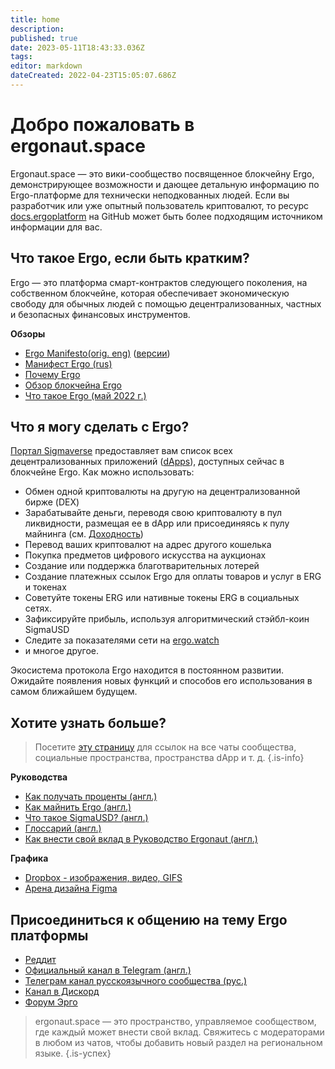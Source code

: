 ```yaml
---
title: home
description: 
published: true
date: 2023-05-11T18:43:33.036Z
tags: 
editor: markdown
dateCreated: 2022-04-23T15:05:07.686Z
---
```


# Добро пожаловать в ergonaut.space
Ergonaut.space — это вики-сообщество посвященное блокчейну Ergo, демонстрирующее возможности и дающее детальную информацию по Ergo-платформе для технически неподкованных людей. Если вы разработчик или уже опытный пользователь криптовалют, то ресурс [docs.ergoplatform](http://docs.ergoplatform.org/) на GitHub может быть более подходящим источником информации для вас.

## Что такое Ergo, если быть кратким?

Ergo — это платформа смарт-контрактов следующего поколения, на собственном блокчейне, которая обеспечивает экономическую свободу для обычных людей с помощью децентрализованных, частных и безопасных финансовых инструментов.

**Обзоры**

- [Ergo Manifesto(orig. eng)](https://ergoplatform.org/en/blog/2021-04-26-the-ergo-manifesto/) ([версии](Ergo/manifesto))
- [Манифест Ergo (rus)](https://ergonaut.space/ru/Ergo/manifesto)
- [Почему Ergo](https://cafebedouin.org/2021/12/09/why-ergo/)
- [Обзор блокчейна Ergo](Ergo/Обзор)
- [Что такое Ergo (май 2022 г.)](https://www.youtube.com/watch?v=LyyD-clUvyI&t=941s)


## Что я могу сделать с Ergo?
[Портал Sigmaverse](https://sigmaverse.io/) предоставляет вам список всех децентрализованных приложений ([dApps](https://ergonaut.space/en/Glossary/dApps)), доступных сейчас в блокчейне Ergo. Как можно использовать:

- Обмен одной криптовалюты на другую на децентрализованной бирже (DEX)
- Зарабатывайте деньги, переводя свою криптовалюту в пул ликвидности, размещая ее в dApp или присоединяясь к пулу майнинга (см. [Доходность](/en/Guides/yield))
- Перевод ваших криптовалют на адрес другого кошелька
- Покупка предметов цифрового искусства на аукционах
- Создание или поддержка благотварительных лотерей
- Создание платежных ссылок Ergo для оплаты товаров и услуг в ERG и токенах
- Советуйте токены ERG или нативные токены ERG в социальных сетях.
- Зафиксируйте прибыль, используя алгоритмический стэйбл-коин SigmaUSD
- Следите за показателями сети на [ergo.watch](https://ergo.watch/metrics)
- и многое другое.

Экосистема протокола Ergo находится в постоянном развитии. Ожидайте появления новых функций и способов его использования в самом ближайшем будущем.



## Хотите узнать больше?

> Посетите [эту страницу](https://linktr.ee/ergoplatform) для ссылок на все чаты сообщества, социальные пространства, пространства dApp и т. д.
{.is-info}



**Руководства**
- [Как получать проценты (англ.)](https://ergonaut.space/en/Guides/yield)
- [Как майнить Ergo (англ.)](https://ergonaut.space/en/Guides/Mining)
- [Что такое SigmaUSD? (англ.)](https://ergonaut.space/en/dApps/SigmaUSD/Overview)
- [Глоссарий (англ.)](https://ergonaut.space/en/Glossary)
- [Как внести свой вклад в Руководство Ergonaut (англ.)](https://ergonaut.space/en/Guides/Ergonaut-Handbook/Editor's-Guide)

**Графика**
- [Dropbox - изображения, видео, GIFS](https://www.dropbox.com/sh/jionpgnj89eod2f/AAC5S1vnOwO3gm2vRYOmDBQ-a?dl=0)
- [Арена дизайна Figma](https://www.figma.com/file/pd92vgB3xNFThaacIKodYs/ERGO?node-id=538%3A987)

## Присоединиться к общению на тему Ergo платформы

- [Реддит](https://www.reddit.com/r/ergonauts)
- [Официальный канал в Telegram (англ.)](https://t.me/ergoplatform)
- [Телеграм канал русскоязычного сообщества (рус.)](https://t.me/ergoplatformru)
- [Канал в Дискорд](https://discordapp.com/invite/gYrVrjS)
- [Форум Эрго](https://www.ergoforum.org/)

> ergonaut.space — это пространство, управляемое сообществом, где каждый может внести свой вклад. Свяжитесь с модераторами в любом из чатов, чтобы добавить новый раздел на региональном языке.
{.is-успех}